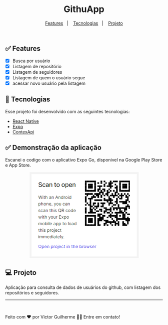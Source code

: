 <h1 align="center">
    GithuApp
</h1>

<p align="center">
  <a href="#Features">Features</a>&nbsp;&nbsp;&nbsp;|&nbsp;&nbsp;&nbsp;
  <a href="#rocket-tecnologias">Tecnologias</a>&nbsp;&nbsp;&nbsp;|&nbsp;&nbsp;&nbsp;
  <a href="#-projeto">Projeto</a>
</p>

<br>

## ✅ Features

- [x] Busca por usuário
- [x] Listagem de repositório
- [x] Listagem de seguidores
- [x] Listagem de quem o usuário segue
- [x] acessar novo usuário pela listagem

## 🚀 Tecnologias

Esse projeto foi desenvolvido com as seguintes tecnologias:

- [React Native](https://facebook.github.io/react-native/)
- [Expo](https://expo.io/)
- [ContexApi](https://pt-br.reactjs.org/docs/context.html)

## ✅ Demonstração da aplicação

Escanei o codigo com o aplicativo Expo Go, disponivel na Google Play Store e App Store.
<p align="center">
  <img alt="Codigo QR" src=".github/qr-code.png" />
</p>


## 💻 Projeto


Aplicação para consulta de dados de usuários do github, com listagem dos repositórios e seguidores.

---

<p>
  <img style="border-radius: 50%;" src="https://avatars.githubusercontent.com/u/60655162?v=4" width="100px;" alt=""/>
  <br />
</p>

Feito com ❤️ por Victor Guilherme 👋🏽 Entre em contato!